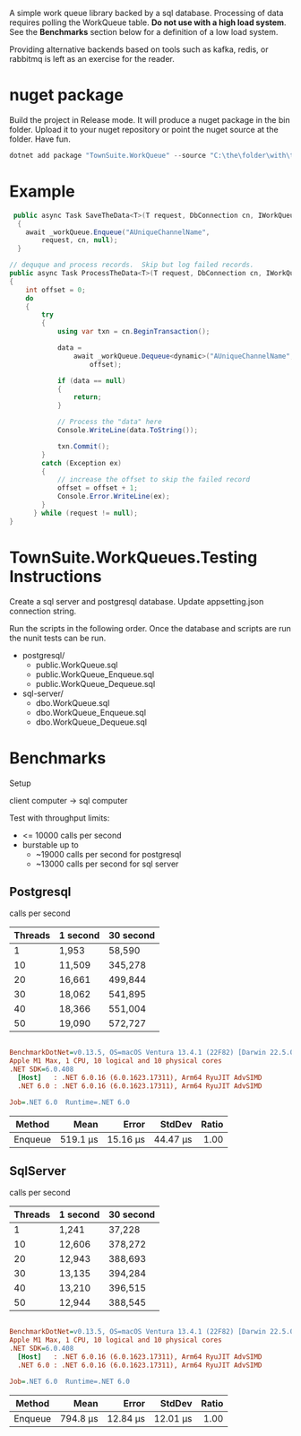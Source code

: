 
A simple work queue library backed by a sql database.  Processing of data requires polling the WorkQueue table.  **Do not use with a high load system**.  See the **Benchmarks** section below for a definition of a low load system.

Providing alternative backends based on tools such as kafka, redis, or rabbitmq is left as an exercise for the reader.


# nuget package


Build the project in Release mode. It will produce a nuget package in the bin folder. Upload it to your nuget repository or point the nuget source at the folder. Have fun.

```powershell
dotnet add package "TownSuite.WorkQueue" --source "C:\the\folder\with\the\nuget\package\TownSuite.WorkQueue.nupkg"
```


# Example


```cs
 public async Task SaveTheData<T>(T request, DbConnection cn, IWorkQueue _workQueue)
  {
    await _workQueue.Enqueue("AUniqueChannelName",
        request, cn, null);
  }

// dequque and process records.  Skip but log failed records.
public async Task ProcessTheData<T>(T request, DbConnection cn, IWorkQueue _workQueue)
{
    int offset = 0;
    do
    {
        try
        {
            using var txn = cn.BeginTransaction();

            data =
                await _workQueue.Dequeue<dynamic>("AUniqueChannelName", cn, txn,
                    offset);

            if (data == null)
            {
                return;
            }

            // Process the "data" here
            Console.WriteLine(data.ToString());

            txn.Commit();
        }
        catch (Exception ex)
        {
            // increase the offset to skip the failed record
            offset = offset + 1;
            Console.Error.WriteLine(ex);
        }
      } while (request != null);
}
```


# TownSuite.WorkQueues.Testing Instructions

Create a sql server and postgresql database.   Update appsetting.json connection string.

Run the scripts in the following order.  Once the database and scripts are run the nunit tests can be run.

* postgresql/
    * public.WorkQueue.sql
    * public.WorkQueue_Enqueue.sql
    * public.WorkQueue_Dequeue.sql
* sql-server/
    * dbo.WorkQueue.sql
    * dbo.WorkQueue_Enqueue.sql
    * dbo.WorkQueue_Dequeue.sql




# Benchmarks

Setup

client computer -> sql computer


Test with throughput limits:
* <= 10000 calls per second
* burstable up to 
  * ~19000 calls per second for postgresql 
  * ~13000 calls per second for sql server


## Postgresql


calls per second


| Threads| 1 second   |  30 second | 
|---|---|---|
| 1 | 1,953   | 58,590 |
| 10 | 11,509 | 345,278 | 
| 20 | 16,661 | 499,844 | 
| 30 | 18,062 | 541,895 |
| 40 | 18,366 | 551,004 | 
| 50 | 19,090 | 572,727 | 


``` ini

BenchmarkDotNet=v0.13.5, OS=macOS Ventura 13.4.1 (22F82) [Darwin 22.5.0]
Apple M1 Max, 1 CPU, 10 logical and 10 physical cores
.NET SDK=6.0.408
  [Host]   : .NET 6.0.16 (6.0.1623.17311), Arm64 RyuJIT AdvSIMD
  .NET 6.0 : .NET 6.0.16 (6.0.1623.17311), Arm64 RyuJIT AdvSIMD

Job=.NET 6.0  Runtime=.NET 6.0  

```
|  Method |     Mean |    Error |   StdDev | Ratio |
|-------- |---------:|---------:|---------:|------:|
| Enqueue | 519.1 μs | 15.16 μs | 44.47 μs |  1.00 |



## SqlServer

calls per second

| Threads| 1 second   |  30 second | 
|---|---|---|
| 1 | 1,241 | 37,228 |
| 10 | 12,606 | 378,272 | 
| 20 | 12,943 | 388,693 | 
| 30 | 13,135 | 394,284 |
| 40 | 13,210 | 396,515 | 
| 50 | 12,944 | 388,545 | 


``` ini

BenchmarkDotNet=v0.13.5, OS=macOS Ventura 13.4.1 (22F82) [Darwin 22.5.0]
Apple M1 Max, 1 CPU, 10 logical and 10 physical cores
.NET SDK=6.0.408
  [Host]   : .NET 6.0.16 (6.0.1623.17311), Arm64 RyuJIT AdvSIMD
  .NET 6.0 : .NET 6.0.16 (6.0.1623.17311), Arm64 RyuJIT AdvSIMD

Job=.NET 6.0  Runtime=.NET 6.0  

```
|  Method |     Mean |    Error |   StdDev | Ratio |
|-------- |---------:|---------:|---------:|------:|
| Enqueue | 794.8 μs | 12.84 μs | 12.01 μs |  1.00 |
